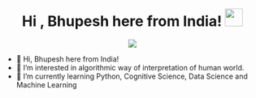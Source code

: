 <h1 align="center">Hi , Bhupesh here from India! <img src="https://media.giphy.com/media/hvRJCLFzcasrR4ia7z/giphy.gif" width="35"></h1>
<p align="center">
  <a href="https://github.com/DenverCoder1/readme-typing-svg"><img src="https://readme-typing-svg.herokuapp.com?lines=Cognitive+Science+Student;DS%20|%20AI%20|%20ML%20Enthusiast;Let's%20Learn%20Together&center=true&width=500&height=50"></a>
</p>




- 👋 Hi, Bhupesh here from India!
- 👀 I’m interested in algorithmic way of interpretation of human world.
- 🌱 I’m currently learning Python, Cognitive Science, Data Science and Machine Learning

<!---
bhupesshhh/bhupesshhh is a ✨ special ✨ repository because its `README.md` (this file) appears on your GitHub profile.
You can click the Preview link to take a look at your changes.
--->
